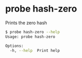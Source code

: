 # probe hash-zero

Prints the zero hash

```bash
$ probe hash-zero --help
Usage: probe hash-zero

Options:
  -h, --help  Print help
```
